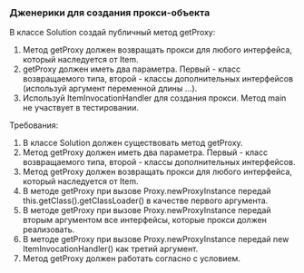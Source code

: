 
### Дженерики для создания прокси-объекта

В классе Solution создай публичный метод getProxy:
1) Метод getProxy должен возвращать прокси для любого интерфейса, который наследуется от Item.
2) getProxy должен иметь два параметра. Первый - класс возвращаемого типа, второй - классы дополнительных интерфейсов (используй аргумент переменной длины ...).
3) Используй ItemInvocationHandler для создания прокси.
Метод main не участвует в тестировании.


Требования:
1.	В классе Solution должен существовать метод getProxy.
2.	Метод getProxy должен иметь два параметра. Первый - класс возвращаемого типа, второй - классы дополнительных интерфейсов.
3.	Метод getProxy должен возвращать прокси для любого интерфейса, который наследуется от Item.
4.	В методе getProxy при вызове Proxy.newProxyInstance передай this.getClass().getClassLoader() в качестве первого аргумента.
5.	В методе getProxy при вызове Proxy.newProxyInstance передай вторым аргументом все интерфейсы, которые прокси должен реализовать.
6.	В методе getProxy при вызове Proxy.newProxyInstance передай new ItemInvocationHandler() как третий аргумент.
7.	Метод getProxy должен работать согласно с условием.


